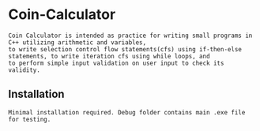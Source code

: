 # Coin-Calculator
    Coin Calculator is intended as practice for writing small programs in C++ utilizing arithmetic and variables,
    to write selection control flow statements(cfs) using if-then-else statements, to write iteration cfs using while loops, and
    to perform simple input validation on user input to check its validity.

## Installation
    Minimal installation required. Debug folder contains main .exe file for testing.
